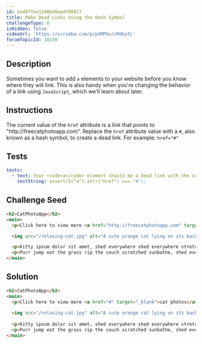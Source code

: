 ```yaml
---
id: bad87fee1348bd9aedf08817
title: Make Dead Links Using the Hash Symbol
challengeType: 0
isHidden: false
videoUrl: 'https://scrimba.com/p/pVMPUv/cMdkytL'
forumTopicId: 18230
---
```


## Description
<section id='description'>
Sometimes you want to add <code>a</code> elements to your website before you know where they will link.
This is also handy when you're changing the behavior of a link using <code>JavaScript</code>, which we'll learn about later.
</section>

## Instructions
<section id='instructions'>
The current value of the <code>href</code> attribute is a link that points to "http://freecatphotoapp.com". Replace the <code>href</code> attribute value with a <code>#</code>, also known as a hash symbol, to create a dead link.
For example: <code>href="#"</code>
</section>

## Tests
<section id='tests'>

```yml
tests:
  - text: Your <code>a</code> element should be a dead link with the value of the <code>href</code> attribute set to "#".
    testString: assert($("a").attr("href") === "#");

```

</section>

## Challenge Seed
<section id='challengeSeed'>

<div id='html-seed'>

```html
<h2>CatPhotoApp</h2>
<main>
  <p>Click here to view more <a href="http://freecatphotoapp.com" target="_blank">cat photos</a>.</p>

  <img src="/relaxing-cat.jpg" alt="A cute orange cat lying on its back.">

  <p>Kitty ipsum dolor sit amet, shed everywhere shed everywhere stretching attack your ankles chase the red dot, hairball run catnip eat the grass sniff.</p>
  <p>Purr jump eat the grass rip the couch scratched sunbathe, shed everywhere rip the couch sleep in the sink fluffy fur catnip scratched.</p>
</main>
```

</div>



</section>

## Solution
<section id='solution'>

```html
<h2>CatPhotoApp</h2>
<main>
  <p>Click here to view more <a href="#" target="_blank">cat photos</a>.</p>
  
  <img src="/relaxing-cat.jpg" alt="A cute orange cat lying on its back.">
  
  <p>Kitty ipsum dolor sit amet, shed everywhere shed everywhere stretching attack your ankles chase the red dot, hairball run catnip eat the grass sniff.</p>
  <p>Purr jump eat the grass rip the couch scratched sunbathe, shed everywhere rip the couch sleep in the sink fluffy fur catnip scratched.</p>
</main>
```

</section>
